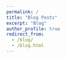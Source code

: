 ```yaml
---
permalink: /
title: "Blog Posts"
excerpt: "Blog"
author_profile: true
redirect_from: 
  - /blog/
  - /blog.html
---
```

